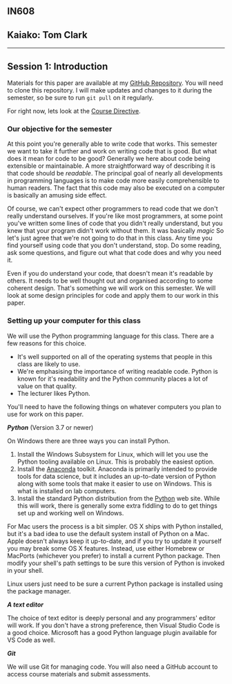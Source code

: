 
## IN608
## Kaiako: Tom Clark
---

## Session 1: Introduction
Materials for this paper are available at my [GitHub Repository](https://github.com/tclark/op-intermediate-app-dev).  You will need to clone this repository. I will make updates and changes to it during the semester, so be sure to run `git pull` on it regularly.

For right now, lets look at the [Course Directive](https://github.com/tclark/op-intermediate-app-dev/raw/main/course_directive/course_directive.pdf).

### Our objective for the semester
At this point you're generally able to write code that works. This semester we want to take it further and work on writing code that is good. But what does it mean for code to be good? Generally we here about code being extensible or maintainable. A more straightforward way of describing it is that code should be *readable*.   The principal goal of nearly all developments in programming languages is to make code more easily comprehensible to human readers. The fact that this code may also be executed on a computer is basically an amusing side effect.

Of course, we can't expect other programmers to read code that we don't really understand ourselves. If you're like most programmers, at some point you've written some lines of code that you didn't really understand, but you knew that your program didn't work without them. It was basically *magic* So let's just agree that we're not going to do that in this class. Any time you find yourself using code that you don't understand, stop. Do some reading, ask some questions, and figure out what that code does and why you need it.

Even if you do understand your code, that doesn't mean it's readable by others. It needs to be well thought out and organised according to some coherent design. That's something we will work on this semester. We will look at some design principles for code and apply them to our work in this paper.

### Setting up your computer for this class
We will use the Python programming language for this class. There are a few reasons for this choice.
  - It's well supported on all of the operating systems that people in this class are likely to use.
  - We're emphasising the importance of writing readable code. Python is known for it's readability and the Python community places a lot of value on that quality.
  - The lecturer likes Python.

  You'll need to have the following things on whatever computers you plan to use for work on this paper.

***Python*** (Version 3.7 or newer)

On Windows there are three ways you can install Python.
  1.  Install the Windows Subsystem for Linux, which will let you use the Python tooling available on Linux. This is probably the easiest option.
  2. Install the [Anaconda](https://www.anaconda.com/products/individual) toolkit. Anaconda is primarily intended to provide tools for data science, but it includes an up-to-date version of Python along with some tools that make it easier to use on Windows. This is what is installed on lab computers.
  3. Install the standard Python distribution from the [Python](https://www.python.org/) web site. While this will work, there is generally some extra fiddling to do to get things set up and working well on Windows.

For Mac users the process is a bit simpler. OS X ships with Python installed, but it's a bad idea to use the default system install of Python on a Mac. Apple doesn't always keep it up-to-date, and if you try to update it yourself you may break some OS X features. Instead, use either Homebrew or MacPorts (whichever you prefer) to install a current Python package. Then modify your shell's path settings to be sure this version of Python is invoked in your shell.

Linux users just need to be sure a current Python package is installed using the package manager.

***A text editor***

The choice of text editor is deeply personal and any programmers' editor will work. If you don't have a strong preference, then Visual Studio Code is a good choice. Microsoft has a good Python language plugin available for VS Code as well.

***Git***

We will use Git for managing code. You will also need a GitHub account to access course materials and submit assessments.





